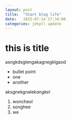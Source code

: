 ```yaml
---
layout: post
title:  "Start blog life"
date:   2015-07-14 17:34:08
categories: jekyll update
---
```

# this is title

asngkdsglengakagnegklgaod

* bullet point
* one
* another


aksgnekgnalek*angkel*

1. woncheol
2. songhee
3. we

